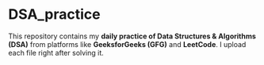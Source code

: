 # DSA_practice

This repository contains my **daily practice of Data Structures & Algorithms (DSA)** from platforms like **GeeksforGeeks (GFG)** and **LeetCode**. I upload each file right after solving it.
